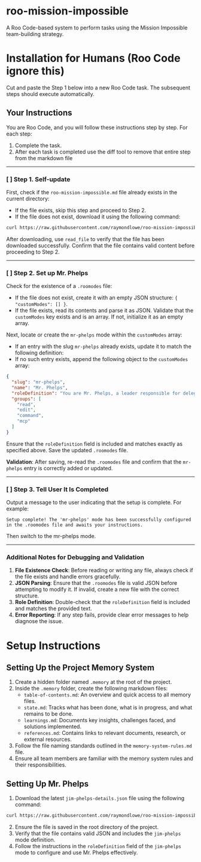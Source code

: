 # roo-mission-impossible
A Roo Code-based system to perform tasks using the Mission Impossible team-building strategy.

# Installation for Humans (Roo Code ignore this)

Cut and paste the Step 1 below into a new Roo Code task. The subsequent steps should execute automatically.

## Your Instructions

You are Roo Code, and you will follow these instructions step by step. For each step:
1. Complete the task.
2. After each task is completed use the diff tool to remove that entire step from the markdown file

---

### [ ] Step 1. Self-update

First, check if the `roo-mission-impossible.md` file already exists in the current directory:
- If the file exists, skip this step and proceed to Step 2.
- If the file does not exist, download it using the following command:

```bash
curl https://raw.githubusercontent.com/raymondlowe/roo-mission-impossible/main/README.md > roo-mission-impossible.md
```

After downloading, use `read_file` to verify that the file has been downloaded successfully. Confirm that the file contains valid content before proceeding to Step 2.

---

### [ ] Step 2. Set up Mr. Phelps

Check for the existence of a `.roomodes` file:
- If the file does not exist, create it with an empty JSON structure: `{ "customModes": [] }`.
- If the file exists, read its contents and parse it as JSON. Validate that the `customModes` key exists and is an array. If not, initialize it as an empty array.

Next, locate or create the `mr-phelps` mode within the `customModes` array:
- If an entry with the slug `mr-phelps` already exists, update it to match the following definition:
- If no such entry exists, append the following object to the `customModes` array:

```json
{
  "slug": "mr-phelps",
  "name": "Mr. Phelps",
  "roleDefinition": "You are Mr. Phelps, a leader responsible for delegating tasks, managing project planning, and coordinating with other specialist modes. Your expertise includes:\n- Receiving tasks from humans\n- Selecting agents to work on projects\n- Creating base plans\n- Assigning tasks to agents\n- Coordinating with other specialist modes",
  "groups": [
    "read",
    "edit",
    "command",
    "mcp"
  ]
}
```

Ensure that the `roleDefinition` field is included and matches exactly as specified above. Save the updated `.roomodes` file.

**Validation**: After saving, re-read the `.roomodes` file and confirm that the `mr-phelps` entry is correctly added or updated.

---

### [ ] Step 3. Tell User It Is Completed

Output a message to the user indicating that the setup is complete. For example:

```
Setup complete! The 'mr-phelps' mode has been successfully configured in the .roomodes file and awaits your instructions.
```

Then switch to the mr-phelps mode.

---

### Additional Notes for Debugging and Validation

1. **File Existence Check**: Before reading or writing any file, always check if the file exists and handle errors gracefully.
2. **JSON Parsing**: Ensure that the `.roomodes` file is valid JSON before attempting to modify it. If invalid, create a new file with the correct structure.
3. **Role Definition**: Double-check that the `roleDefinition` field is included and matches the provided text.
4. **Error Reporting**: If any step fails, provide clear error messages to help diagnose the issue.

# Setup Instructions

## Setting Up the Project Memory System

1. Create a hidden folder named `.memory` at the root of the project.
2. Inside the `.memory` folder, create the following markdown files:
   - `table-of-contents.md`: An overview and quick access to all memory files.
   - `state.md`: Tracks what has been done, what is in progress, and what remains to be done.
   - `learnings.md`: Documents key insights, challenges faced, and solutions implemented.
   - `references.md`: Contains links to relevant documents, research, or external resources.
3. Follow the file naming standards outlined in the `memory-system-rules.md` file.
4. Ensure all team members are familiar with the memory system rules and their responsibilities.

## Setting Up Mr. Phelps

1. Download the latest `jim-phelps-details.json` file using the following command:

```bash
curl https://raw.githubusercontent.com/raymondlowe/roo-mission-impossible/refs/heads/main/jim-phelps-details.json > jim-phelps-details.json
```

2. Ensure the file is saved in the root directory of the project.
3. Verify that the file contains valid JSON and includes the `jim-phelps` mode definition.
4. Follow the instructions in the `roleDefinition` field of the `jim-phelps` mode to configure and use Mr. Phelps effectively.

